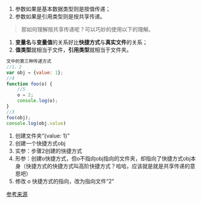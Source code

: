1. 参数如果是基本数据类型则是按值传递；
2. 参数如果是引用类型则是按共享传递。

> 那如何理解按共享传递呢？可以巧妙的使用以下的理解。

1. **变量名**与**变量值**的关系好比**快捷方式**与**真实文件**的关系；
2. **值类型**就相当于文件，**引用类型**就相当于文件夹。

```js
文中的第三种传递方式
//1、2
var obj = {value: 1};  
//4
function foo(o) {
    //5
    o = 2;
    console.log(o); 
}
//3
foo(obj); 
console.log(obj.value) 
```

1. 创建文件夹“{value: 1}”
2. 创建一个快捷方式obj
3. 实参：步骤2创建的快捷方式
4. 形参：创建o快捷方式，但o不指向obj指向的文件夹，却指向了快捷方式obj本身（快捷方式的快捷方式叫高阶快捷方式？哈哈，应该就是就是共享传递的意思吧）
5. 修改 o 快捷方式的指向，改为指向文件“2”

[参考来源](https://github.com/mqyqingfeng/Blog/issues/10#issuecomment-304438398)